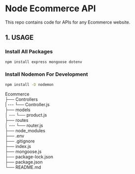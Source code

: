 # Node Ecommerce API

This repo contains code for APIs for any Ecommerce website.

## 1. USAGE

### Install All Packages

```bash
npm install express mongoose dotenv
```

### Install Nodemon For Development

```bash
npm install -D nodemon
```

Ecommerce <br>
├── Controllers <br>
| --- └── Controller.js <br>
├── models <br>
│ --- └── product.js <br>
├── routes <br>
│ --- └── router.js <br>
├── node_modules <br>
├── .env <br>
├── .gitignore <br>
├── index.js <br>
├── mongoose.js <br>
├── package-lock.json <br>
├── package.json <br>
└── README.md
